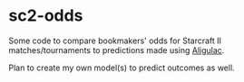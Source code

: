 # sc2-odds

Some code to compare bookmakers' odds for Starcraft II matches/tournaments to predictions made using [Aligulac](http://aligulac.com/).

Plan to create my own model(s) to predict outcomes as well.